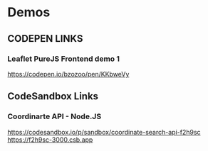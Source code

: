 # Demos

## CODEPEN LINKS

### Leaflet PureJS Frontend demo 1

https://codepen.io/bzozoo/pen/KKbweVy

## CodeSandbox Links

### Coordinarte API - Node.JS

https://codesandbox.io/p/sandbox/coordinate-search-api-f2h9sc
https://f2h9sc-3000.csb.app
